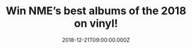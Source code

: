 ---
campaign-uuid: "c-eb6089bf-5746-4102-8f51-6956e910bcc7"
type: "Competition"
category: "Music"
date: "2018-12-21T09:00:00.000Z"
end-date: "2018-12-31T23:59:00.000Z"
disable-form: false
is_promoted: true
has_entry_page: true
title: "Win NME’s best albums of the 2018 on vinyl!"
competition-description: "<p>Calling all the NME fans, we have great news for you:\
  \ we are giving away two amazing prizes for two lucky NME AAA members to win: a\
  \ collection of NME’s best albums of the year, including records by The 1975, Arctic\
  \ Monkeys, Idles, Shame, Parquet Courts, Brockhampton and Sunflower Bean AND our\
  \ second prize, five of NME’s best albums of 2018, including our winning album by\
  \ The 1975.</p>\r\n<p>Does it sound like the best present of your 2018? Enter the\
  \ form below for a chance to win!</p>"
hero-header: "Win NME’s best albums of the 2018 on vinyl!"
terms-confirmation: "N/A"
banner-img: "https://assets.expresslyapp.com/asset-62ea053d-ddcd-4d72-bf42-658dccbd666f.jpg"
logo-left-href: "aaa.nme.com"
logo-left-image: "https://assets.expresslyapp.com/asset-d1de912e-7ff6-4dcd-bbab-c3d57a40f5ef.jpg"
logo-left-title: "Sony Pictures"
bg-image-hero: "https://assets.expresslyapp.com/asset-4a4d5dfe-8d6b-4006-98dd-6d476ad0646d.jpg"
bg-image-first: "https://assets.expresslyapp.com/asset-1290055f-7457-4355-8e8c-fd65759fdb11.jpg"
bg-image-second: "https://assets.expresslyapp.com/asset-58528961-ba33-4286-8e6b-65e16488dd97.jpg"
bg-image-third: "https://assets.expresslyapp.com/asset-ca120cb7-e467-4440-a3d9-afe50c85a26c.png"
section1-content: "<p>Hasn't it been a huge year for music. From brilliant debuts\
  \ by the likes of Shame and Kali Uchis, to huge returns from Arctic Monkeys and\
  \ The 1975, we've been truly spoilt. And after intense discussion and a few temper\
  \ tantrums NME have managed to whittle down our favourite records to our top 100\
  \ albums of the year!"
section2-content: "<p>And to celebrate, now you can win a collection of NME's top\
  \ albums on vinyl.</p>\r\n<p>Our first prizewinner will get a collection of NME’\
  s best albums of the year, including records by The 1975, Arctic Monkeys, Idles,\
  \ Shame, Parquet Courts, Brockhampton and Sunflower Bean.</p>\r\n<p>Our second prizewinner\
  \ will get five of NME’s best albums of 2018, including our winning album by The\
  \ 1975.</p>"
section3-content: "<p>Sound good? Well to win all you have to do is enter the form\
  \ below for a chance to win.</p>\r\n<p>Good luck!</p>"
entry-title: "Win NME’s best albums of the 2018 on vinyl!"
entry-content: "Enter the draw to win NME’s best albums of the 2018 on vinyl\r\nby\
  \ completing the form below before 23:59 on 31st of December 2018."
has-winner: false
prize-description: "NME’s best albums of the 2018 on vinyl.\r\nEach winner will be\
  \ randomly assigned 1 of the two prizes: \r\n- A collection of NME’s best albums\
  \ of the year, including records by The 1975, Arctic Monkeys, Idles, Shame, Parquet\
  \ Courts, Brockhampton and Sunflower Bean.\r\n- Five of NME’s best albums of 2018,\
  \ including our winning album by The 1975"
special-conditions: "Multiple entries are allowed up to one every day."
country-restrictions:
- "GB"
---